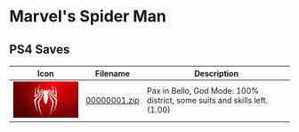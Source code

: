 # Marvel's Spider Man

## PS4 Saves

| Icon | Filename | Description |
|------|----------|-------------|
| ![Marvel's Spider Man](icon0.png) | [00000001.zip](00000001.zip) | Pax in Bello, God Mode. 100% district, some suits and skills left. (1.00) |
